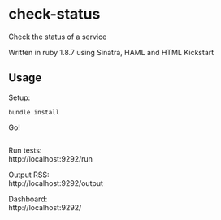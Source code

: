 check-status
============

Check the status of a service

Written in ruby 1.8.7 using Sinatra, HAML and HTML Kickstart

Usage
-----

Setup:  
```gem install bundle
bundle install
```

Go!  
```rackup
```

Run tests:  
http://localhost:9292/run

Output RSS:  
http://localhost:9292/output

Dashboard:  
http://localhost:9292/

